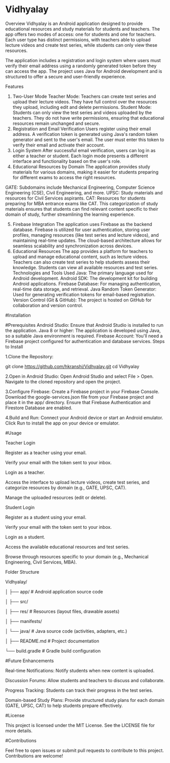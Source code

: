 # Vidhyalay
Overview
Vidhyalay is an Android application designed to provide educational resources and study materials for students and teachers. The app offers two modes of access: one for students and one for teachers. Each user type has distinct permissions, with teachers able to upload lecture videos and create test series, while students can only view these resources.

The application includes a registration and login system where users must verify their email address using a randomly generated token before they can access the app. The project uses Java for Android development and is structured to offer a secure and user-friendly experience.

Features
1. Two-User Mode
Teacher Mode:
Teachers can create test series and upload their lecture videos.
They have full control over the resources they upload, including edit and delete permissions.
Student Mode:
Students can only view the test series and videos uploaded by the teachers.
They do not have write permissions, ensuring that educational resources remain unchanged and secure.
2. Registration and Email Verification
Users register using their email address.
A verification token is generated using Java's random token generator and sent to the user's email.
The user must enter this token to verify their email and activate their account.
3. Login System
After successful email verification, users can log in as either a teacher or student.
Each login mode presents a different interface and functionality based on the user's role.
4. Educational Resources by Domain
The application provides study materials for various domains, making it easier for students preparing for different exams to access the right resources.

GATE:
Subdomains include Mechanical Engineering, Computer Science Engineering (CSE), Civil Engineering, and more.
UPSC:
Study materials and resources for Civil Services aspirants.
CAT:
Resources for students preparing for MBA entrance exams like CAT.
This categorization of study materials ensures that students can find relevant content specific to their domain of study, further streamlining the learning experience.

5. Firebase Integration
The application uses Firebase as the backend database.
Firebase is utilized for user authentication, storing user profiles, managing resources (like test series and lecture videos), and maintaining real-time updates.
The cloud-based architecture allows for seamless scalability and synchronization across devices.
6. Educational Resources
The app provides a platform for teachers to upload and manage educational content, such as lecture videos.
Teachers can also create test series to help students assess their knowledge.
Students can view all available resources and test series.
Technologies and Tools Used
Java: The primary language used for Android development.
Android SDK: The development kit for building Android applications.
Firebase Database: For managing authentication, real-time data storage, and retrieval.
Java Random Token Generator: Used for generating verification tokens for email-based registration.
Version Control (Git & GitHub): The project is hosted on GitHub for collaboration and version control.

#Installation

#Prerequisites
Android Studio: Ensure that Android Studio is installed to run the application.
Java 8 or higher: The application is developed using Java, so a suitable Java environment is required.
Firebase Account: You'll need a Firebase project configured for authentication and database services.
Steps to Install

1.Clone the Repository:

git clone https://github.com/hkranshi/Vidhyalay.git
cd Vidhyalay

2.Open in Android Studio:
Open Android Studio and select File > Open.
Navigate to the cloned repository and open the project.

3.Configure Firebase:
Create a Firebase project in your Firebase Console.
Download the google-services.json file from your Firebase project and place it in the app/ directory.
Ensure that Firebase Authentication and Firestore Database are enabled.

4.Build and Run:
Connect your Android device or start an Android emulator.
Click Run to install the app on your device or emulator.

#Usage

Teacher Login

Register as a teacher using your email.

Verify your email with the token sent to your inbox.

Login as a teacher.

Access the interface to upload lecture videos, create test series, and categorize resources by domain (e.g., GATE, UPSC, CAT).

Manage the uploaded resources (edit or delete).

Student Login

Register as a student using your email.

Verify your email with the token sent to your inbox.

Login as a student.

Access the available educational resources and test series.

Browse through resources specific to your domain (e.g., Mechanical Engineering, Civil Services, MBA).

Folder Structure

Vidhyalay/

│
├── app/                    # Android application source code

│   ├── src/

│   ├── res/                # Resources (layout files, drawable assets)

│   ├── manifests/

│   └── java/               # Java source code (activities, adapters, etc.)

│
├── README.md               # Project documentation

└── build.gradle            # Gradle build configuration



#Future Enhancements

Real-time Notifications: Notify students when new content is uploaded.

Discussion Forums: Allow students and teachers to discuss and collaborate.

Progress Tracking: Students can track their progress in the test series.

Domain-based Study Plans: Provide structured study plans for each domain (GATE, UPSC, CAT) to help students prepare effectively.

#License

This project is licensed under the MIT License. See the LICENSE file for more details.

#Contributions

Feel free to open issues or submit pull requests to contribute to this project. Contributions are welcome!  
